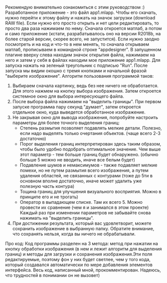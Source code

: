 Рекомендую внимательно ознакомиться с этим руководством :)
Разработанное приложение - это файл app1.mlapp. Чтобы его скачать, нужно перейти к этому
файлу и нажать на значок загрузки (download RAW file). Если нужно его просто открыть и нет 
цели редактировать, то просто два раза нажимаем по нему. Сначала откроется матлаб, а потом 
и само приложение (кстати, разрабатывалось оно на версии R2018b, на более старой версии,
скорее всего, не запустится). Если нужно заодно посмотреть и на код и что-то в нем менять,
то сначала открываем матлаб, прописываем в командной строке "appdesigner". В запущенном 
плагине вверху слева находим значок открытия файла, нажимаем на него и затем у себя в файлах
находим мое приложение app1.mlapp. Для запуска нажать на зеленый треугольник с подписью "Run".
После запуска мы видим окошко с тремя кнопками и начальной фразой "выберите изображение". 
Алгоритм пользования программой таков:
 1) Выбираем сначала картинку, ведь без нее ничего не обработается. Для этого нажмем на кнопку
выбора изображения. Затем откроется системное окно для выбора интересующего файла.  
 2) После выбора файла нажимаем на "выделить границы". При первом запуске программа пару
секунд "думает", затем откроется отдельное окно, куда выведется обработанное изображение.
 3) Не закрывая окно для вывода изображения, попробуйте настроить параметры для более точного
выделения границ: 
	- Степень размытия позволяет подавлять мелкие детали. Полезно, если надо выделять 
	только очертания объектов. (чаще всего 2-3 достаточно)
	- Порог выделения границ интерпретирован здесь таким образом, чтобы было удобно 
	подобрать оптимальное значение. Чем выше этот параметр - тем больше границ будет
	обнаружено. (обычно больше 5 можно не вводить, иначе все белым будет)
	- Подавление шумов и немаксимумов - также подавляет мелкие помехи, но не путем размытия
	всего изображения, а путем удаления областей, не связанных с контурами (тоже до 5ти 
	в основном вполне достаточно, иначе может удалить уже полезную часть контура)
	- Тощина границ для улучшения визуального восприятия. Можно в принципе его и не трогать)
	- Оператор в выпадающем списке. Там их всего 5. Можно провести их сравнение (чем я и 
	занимался в этом проекте) 
Каждый раз при изменении параметров не забывайте снова нажимать на "выделить границы".
 4) При достижении результата, который вас удовлетворит, можете сохранить изображение в
выбранную папку. Обратите внимание, что сохранять нельзя, когда вы ничего не обрабатывали.

Про код:
Код программы разделен на 3 метода: метод при нажатии на кнопку обработки изображения (в нем и
лежит алгоритм для выделения границ) и методы для загрузки и сохранения изображения.Эти поля 
редактируемые, поэтому фон у них будет светлее, чем у того кода, который создавался 
автоматически по мере добавления элементов интерфейса.
Весь код, написанный мной, прокомментирован. Надеюсь, что трудностей в понимании он не вызовет)
